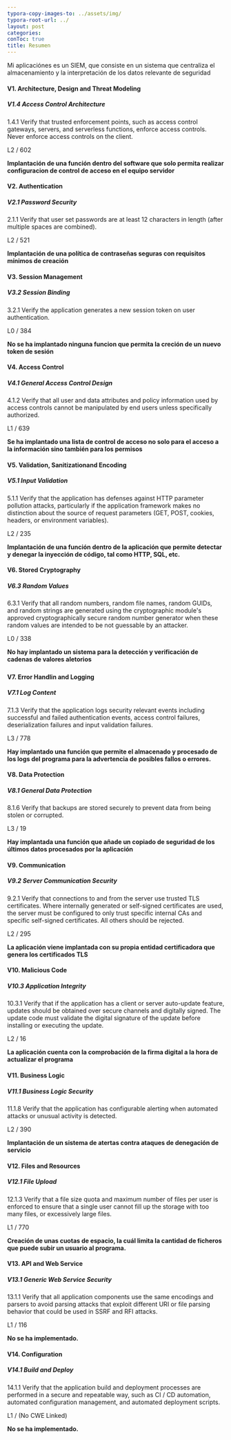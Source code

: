 ```yaml
---
typora-copy-images-to: ../assets/img/
typora-root-url: ../
layout: post
categories: 
conToc: true
title: Resumen
---
```


Mi aplicaciónes es un SIEM, que consiste en un sistema que centraliza el almacenamiento y la interpretación de los datos relevante de seguridad

#### V1. Architecture, Design and Threat Modeling

##### V1.4 Access Control Architecture

1.4.1 Verify that trusted enforcement points, such as access control gateways, servers, and serverless functions, enforce access controls. Never enforce access controls on the client.

L2 / 602

**Implantación de una función dentro del software que solo permita realizar configuracion de control de acceso en el equipo servidor**



#### V2. Authentication

##### V2.1 Password Security

2.1.1 Verify that user set passwords are at least 12 characters in length (after multiple spaces are combined).

L2 / 521

**Implantación de una política de contraseñas seguras con requisitos mínimos de creación**



#### V3. Session Management

##### V3.2 Session Binding

3.2.1 Verify the application generates a new session token on user authentication.

L0 / 384

**No se ha implantado ninguna funcion que permita la creción de un nuevo token de sesión**



#### V4. Access Control

##### V4.1 General Access Control Design

4.1.2 Verify that all user and data attributes and policy information used by access controls cannot be manipulated by end users unless specifically authorized.

L1 / 639

**Se ha implantado una lista de control de acceso no solo para el acceso a la información sino también para los permisos**



#### V5. Validation, Sanitizationand Encoding

##### V5.1 Input Validation

5.1.1 Verify that the application has defenses against HTTP parameter pollution attacks, particularly if the application framework makes no distinction about the source of request parameters (GET, POST, cookies, headers, or environment variables).

L2 / 235

**Implantación de una función dentro de la aplicación que permite detectar y denegar la inyección de código, tal como HTTP, SQL, etc.**



#### V6. Stored Cryptography

##### V6.3 Random Values

6.3.1 Verify that all random numbers, random file names, random GUIDs, and random strings are generated using the cryptographic module's approved cryptographically secure random number generator when these random values are intended to be not guessable by an attacker. 

L0 / 338

**No hay implantado un sistema para la detección y verificación de cadenas de valores aletorios**

##### 

#### V7. Error Handlin and Logging

##### V7.1 Log Content

7.1.3 Verify that the application logs security relevant events including successful and failed authentication events, access control failures, deserialization failures and input validation failures.

L3 / 778

**Hay implantado una función que permite el almacenado y procesado de los logs del programa para la advertencia de posibles fallos o errores.**



#### V8. Data Protection

##### V8.1 General Data Protection

8.1.6 Verify that backups are stored securely to prevent data from being stolen or corrupted.

L3 / 19

**Hay implantada una función que añade un copiado de seguridad de los últimos datos procesados por la aplicación**



#### V9. Communication

##### V9.2 Server Communication Security

9.2.1 Verify that connections to and from the server use trusted TLS certificates. Where internally generated or self-signed certificates are used, the server must be configured to only trust specific internal CAs and specific self-signed certificates. All others should be rejected.

L2 / 295

**La aplicación viene implantada con su propia entidad certificadora que genera los certificados TLS**



#### V10. Malicious Code

##### V10.3 Application Integrity

10.3.1 Verify that if the application has a client or server auto-update feature, updates should be obtained over secure channels and digitally signed. The update code must validate the digital signature of the update before installing or executing the update.

L2 / 16

**La aplicación cuenta con la comprobación de la firma digital a la hora de actualizar el programa**

#### V11. Business Logic

##### V11.1 Business Logic Security

11.1.8 Verify that the application has configurable alerting when automated attacks or unusual activity is detected.

L2 / 390

**Implantación de un sistema de atertas contra ataques de denegación de servicio**

#### V12. Files and Resources

##### V12.1 File Upload

12.1.3 Verify that a file size quota and maximum number of files per user is enforced to ensure that a single user cannot fill up the storage with too many files, or excessively large files.

L1 / 770

**Creación de unas cuotas de espacio, la cuál limita la cantidad de ficheros que puede subir un usuario al programa.**

#### V13. API and Web Service

##### V13.1 Generic Web Service Security

13.1.1 Verify that all application components use the same encodings and parsers to avoid parsing attacks that exploit different URI or file parsing behavior that could be used in SSRF and RFI attacks.

L1 / 116

**No se ha implementado.**

#### V14. Configuration

##### V14.1 Build and Deploy

14.1.1 Verify that the application build and deployment processes are performed in a secure and repeatable way, such as CI / CD automation, automated configuration management, and automated deployment scripts.

L1 / (No CWE Linked)

**No se ha implementado.**
